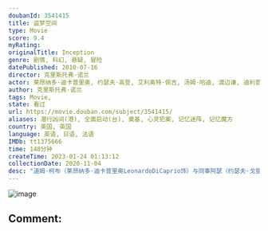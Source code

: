 ```yaml
---
doubanId: 3541415
title: 盗梦空间
type: Movie
score: 9.4
myRating: 
originalTitle: Inception
genre: 剧情, 科幻, 悬疑, 冒险
datePublished: 2010-07-16
director: 克里斯托弗·诺兰
actor: 莱昂纳多·迪卡普里奥, 约瑟夫·高登, 艾利奥特·佩吉, 汤姆·哈迪, 渡边谦, 迪利普·劳, 基里安·墨菲, 汤姆·贝伦杰, 玛丽昂·歌迪亚, 皮特·波斯尔思韦特, 迈克尔·凯恩, 卢卡斯·哈斯, 李太力, 克莱尔·吉尔蕾, 马格努斯·诺兰, 泰勒·吉蕾, 乔纳森·吉尔, 水源士郎, 冈本玉二, 厄尔·卡梅伦, 瑞恩·海沃德, 米兰达·诺兰, 拉什·费加, 蒂姆·科勒赫, 妲露拉·莱莉, 迈克尔·加斯顿, 吉尔·马德雷尔, 玛格丽特·因索利亚, undefined
author: 克里斯托弗·诺兰
tags: Movie, 
state: 看过
url: https://movie.douban.com/subject/3541415/
aliases: 潜行凶间(港), 全面启动(台), 奠基, 心灵犯案, 记忆迷阵, 记忆魔方
country: 美国, 英国
language: 英语, 日语, 法语
IMDb: tt1375666
time: 148分钟
createTime: 2023-01-24 01:13:12
collectionDate: 2020-11-04
desc: "道姆·柯布（莱昂纳多·迪卡普里奥LeonardoDiCaprio饰）与同事阿瑟（约瑟夫·戈登-莱维特JosephGordon-Levitt饰）和纳什（卢卡斯·哈斯LukasHaas饰..."
---
```


![image](p513344864.jpg)

Comment: 
---

